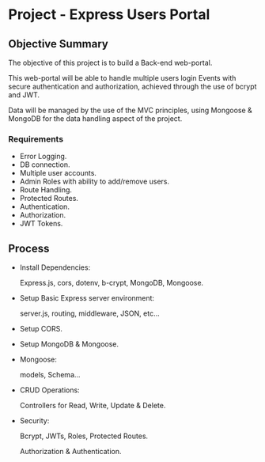 # Project - Express Users Portal

## Objective Summary
The objective of this project is to build a Back-end web-portal.

This web-portal will be able to handle multiple users login Events
with secure authentication and authorization, achieved through the use of bcrypt and JWT.

Data will be managed by the use of the MVC principles, using Mongoose & MongoDB for the data handling aspect of the project.

### Requirements
- Error Logging.
- DB connection.
- Multiple user accounts.
- Admin Roles with ability to add/remove users.
- Route Handling.
- Protected Routes.
- Authentication.
- Authorization.
- JWT Tokens.

## Process
- Install Dependencies:

  Express.js, cors, dotenv, b-crypt, 
  MongoDB, Mongoose.

- Setup Basic Express server environment:

  server.js, routing, middleware, JSON, etc...

- Setup CORS.
- Setup MongoDB & Mongoose.

- Mongoose:

  models, Schema...

- CRUD Operations:
 
  Controllers for Read, Write, Update & Delete.

- Security:

  Bcrypt, JWTs, Roles, Protected Routes.

  Authorization & Authentication.